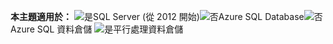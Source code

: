 <Token>**本主題適用於：** ![是](media/yes.png)SQL Server (從 2012 開始)![否](media/no.png)Azure SQL Database![否](media/no.png)Azure SQL 資料倉儲 ![是](media/yes.png)平行處理資料倉儲 </Token> 

